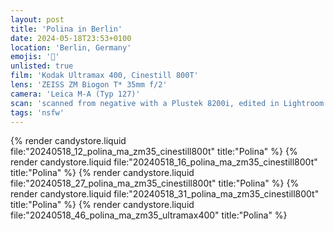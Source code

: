 ```yaml
---
layout: post
title: 'Polina in Berlin'
date: 2024-05-18T23:53+0100
location: 'Berlin, Germany'
emojis: '🔞'
unlisted: true
film: 'Kodak Ultramax 400, Cinestill 800T'
lens: 'ZEISS ZM Biogon T* 35mm f/2'
camera: 'Leica M-A (Typ 127)'
scan: 'scanned from negative with a Plustek 8200i, edited in Lightroom'
tags: 'nsfw'
---
```


{% render candystore.liquid file:"20240518_12_polina_ma_zm35_cinestill800t" title:"Polina" %}
{% render candystore.liquid file:"20240518_16_polina_ma_zm35_cinestill800t" title:"Polina" %}
{% render candystore.liquid file:"20240518_27_polina_ma_zm35_cinestill800t" title:"Polina" %}
{% render candystore.liquid file:"20240518_31_polina_ma_zm35_cinestill800t" title:"Polina" %}
{% render candystore.liquid file:"20240518_46_polina_ma_zm35_ultramax400" title:"Polina" %}